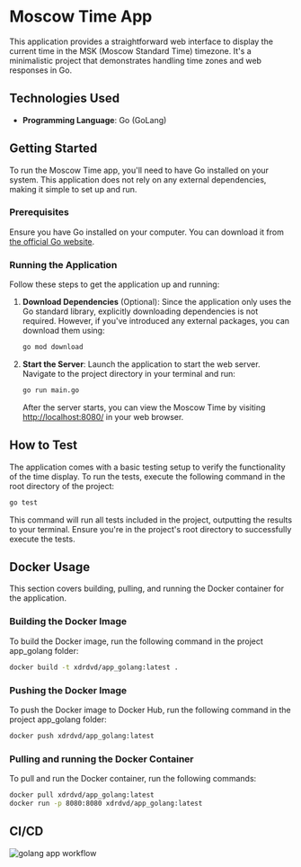 # Moscow Time App

This application provides a straightforward web interface to display the current time in the MSK (Moscow Standard Time) timezone. It's a minimalistic project that demonstrates handling time zones and web responses in Go.

## Technologies Used

- **Programming Language**: Go (GoLang)

## Getting Started

To run the Moscow Time app, you'll need to have Go installed on your system. This application does not rely on any external dependencies, making it simple to set up and run.

### Prerequisites

Ensure you have Go installed on your computer. You can download it from [the official Go website](https://golang.org/dl/).

### Running the Application

Follow these steps to get the application up and running:

1. **Download Dependencies** (Optional):
   Since the application only uses the Go standard library, explicitly downloading dependencies is not required. However, if you've introduced any external packages, you can download them using:
   ```bash
   go mod download
   ```
2. **Start the Server**:
   Launch the application to start the web server. Navigate to the project directory in your terminal and run:
   ```bash
   go run main.go
   ```
   After the server starts, you can view the Moscow Time by visiting [http://localhost:8080/](http://localhost:8080/) in your web browser.

## How to Test

The application comes with a basic testing setup to verify the functionality of the time display. To run the tests, execute the following command in the root directory of the project:

```bash
go test
```

This command will run all tests included in the project, outputting the results to your terminal. Ensure you're in the project's root directory to successfully execute the tests.

## Docker Usage

This section covers building, pulling, and running the Docker container for the application.

### Building the Docker Image

To build the Docker image, run the following command in the project app_golang folder:

```bash
docker build -t xdrdvd/app_golang:latest .
```

### Pushing the Docker Image

To push the Docker image to Docker Hub, run the following command in the project app_golang folder:

```bash
docker push xdrdvd/app_golang:latest
```

### Pulling and running the Docker Container

To pull and run the Docker container, run the following commands:

```bash
docker pull xdrdvd/app_golang:latest
docker run -p 8080:8080 xdrdvd/app_golang:latest
```

## CI/CD
![golang app workflow](https://github.com/ahmedXDR/S24-core-course-labs/actions/workflows/golang-ci.yml/badge.svg)
